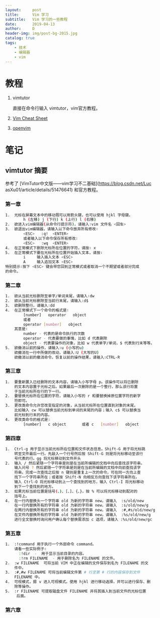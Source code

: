 ```yaml
---
layout:     post
title:      Vim 学习
subtitle:   Vim 学习的一些教程
date:       2019-04-13
author:     D
header-img: img/post-bg-2015.jpg 
catalog: true
tags:
    - 技术
    - 编辑器
    - vim
---
```

# 教程

1. vimtutor
   
   直接在命令行输入 vimtutor，vim官方教程。

2. [Vim Cheat Sheet](https://vim.rtorr.com)
   
3. [openvim](https://www.openvim.com/tutorial.html)

# 笔记

## vimtutor 摘要

参考了 [VimTutor中文版——vim学习不二基础](https://blog.csdn.net/Luc
asXu01/article/details/51476641) 和官方教程。

### 第一章

```bash
1.  光标在屏幕文本中的移动既可以用箭头键，也可以使用 hjkl 字母键。
        h (左移) j (下行) k (上行) l (右移)
2.  欲进入vim编辑器(从命令行提示符)，请输入∶vim 文件名 <回车>
3.  欲退出vim编辑器，请输入以下命令放弃所有修改∶
        <ESC>   :q!  <ENTER>
        或者输入以下命令保存所有修改∶
        <ESC>   :wq  <ENTER>
4.  在正常模式下删除光标所在位置的字符，请按∶ x
5.  在正常模式下要在光标所在位置开始插入文本，请按∶
        i     输入插入文本 <ESC>
        A     输入追加文本 <ESC>
特别提示∶按下 <ESC> 键会带您回到正常模式或者取消一个不期望或者部分完成
的命令。
```

### 第二章

```bash
1.  欲从当前光标删除至单字/单词末尾，请输入∶dw
2.  欲从当前光标删除至当前行末尾，请输入∶d$
3.  欲删除整行，请输入∶dd
4.  在正常模式下一个命令的格式是∶
        [number]   operator   object     
        或者     
        operator [number]   object
    其意是∶
        number - 代表的是命令执行的次数
        operator - 代表要做的事情，比如 d 代表删除
        object - 代表要操作的对象，比如 w 代表单字/单词，$ 代表到行末等等。
5.  欲撤消以前的操作，请输入∶u (小写的u)
    欲撤消在一行中所做的改动，请输入∶U (大写的U)
    欲撤消以前的撤消命令，恢复以前的操作结果，请输入∶CTRL-R
```

### 第三章

```bash
1.  要重新置入已经删除的文本内容，请输入小写字母 p。该操作可以将已删除
    的文本内容置于光标之后。如果最后一次删除的是一个整行，那么该行将置
    于当前光标所在行的下一行。
2.  要替换光标所在位置的字符，请输入小写的 r 和要替换掉原位置字符的新字
    符即可。
3.  更改类命令允许您改变指定的对象，从当前光标所在位置直到对象的末尾。
    比如输入 cw 可以替换当前光标到单词的末尾的内容；输入 c$ 可以替换当
    前光标到行末的内容。
4.  更改类命令的格式是∶
        [number]   c object       或者 c   [number]   object
```

### 第四章

```bash
1.  Ctrl-g 用于显示当前光标所在位置和文件状态信息。Shift-G 用于将光标跳
    转至文件最后一行。先敲入一个行号然后按 Shift-G 则是将光标移动至该行
    号代表的行。gg 将光标移动到文件开头
2.  输入 / 然后紧随一个字符串是则是在当前所编辑的文档中向后查找该字符串。
    输入问号 ? 然后紧随一个字符串是则是在当前所编辑的文档中向前查找该字
    符串。完成一次查找之后按 n 键则是重复上一次的命令，可在同一方向上查
    找下一个字符串所在；或者按 Shift-N 向相反方向查找下该字符串所在。
    输入 Ctrl-O 将光标移动到上一个查找到的地方，输入 Ctrl-I 将光标移动
    到下一个查找到的地方。
3.  如果光标当前位置是括号(、)、[、]、{、}，按 % 可以将光标移动到配对的
    括号上。
4.  在一行内替换头一个字符串 old 为新的字符串 new，请输入  :s/old/new
    在一行内替换所有的字符串 old 为新的字符串 new，请输入  :s/old/new/g
    在两行内替换所有的字符串 old 为新的字符串 new，请输入  :#,#s/old/new/g
    在文件内替换所有的字符串 old 为新的字符串 new，请输入  :%s/old/new/g
    进行全文替换时询问用户确认每个替换需添加 c 选项，请输入 :%s/old/new/gc
```

### 第五章

```bash
1.  :!command 用于执行一个外部命令 command。
    请看一些实际例子∶
      :!dir  -  用于显示当前目录的内容。
      :!rm FILENAME  - 用于删除名为 FILENAME 的文件。
2.  :w FILENAME  可将当前 VIM 中正在编辑的文件保存到名为 FILENAME 的文
    件中。
3.  :#,#w FILENAME 可将当前编辑文件第 # 行至第 # 行的内容保存到文件
    FILENAME 中。
4.  可视模式，摁 v 进入可视模式。使用 hjkl 进行移动选择，并可以进行保存、删
    除等操作。
5.  :r FILENAME 可提取磁盘文件 FILENAME 并将其插入到当前文件的光标位置
     后面。
```

### 第六章

```bash

```